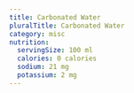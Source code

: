 ```yaml
---
title: Carbonated Water
pluralTitle: Carbonated Water
category: misc
nutrition:
  servingSize: 100 ml
  calories: 0 calories
  sodium: 21 mg
  potassium: 2 mg
---
```

